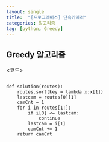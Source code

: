 ```yaml
---
layout: single
title:  "[프로그래머스] 단속카메라"
categories: 알고리즘
tag: [python, Greedy]
---
```


## Greedy 알고리즘


<코드>
<pre>
<code>
def solution(routes):    
    routes.sort(key = lambda x:x[1])
    lastcam = routes[0][1]
    camCnt = 1
    for i in routes[1:]:
        if i[0] <= lastcam:
            continue
        lastcam = i[1]
        camCnt += 1
    return camCnt
</pre>
</code>